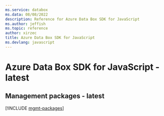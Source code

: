 ```yaml
---
ms.service: databox
ms.data: 08/08/2022
description: Reference for Azure Data Box SDK for JavaScript
ms.author: jeffish
ms.topic: reference
author: xirzec
title: Azure Data Box SDK for JavaScript
ms.devlang: javascript
---
```

# Azure Data Box SDK for JavaScript - latest

## Management packages - latest
[!INCLUDE [mgmt-packages](data-box-mgmt-index.md)]